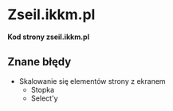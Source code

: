 # Zseil.ikkm.pl
<b>Kod strony zseil.ikkm.pl</b>
## Znane błędy
- Skalowanie się elementów strony z ekranem
    - Stopka
    - Select'y